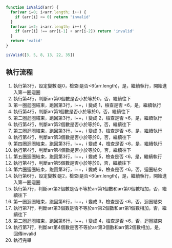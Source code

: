 ``` js
function isValid(arr) {
  for(var i=0; i<arr.length; i++) {
    if (arr[i] <= 0) return 'invalid'
  }
  for(var i=2; i<arr.length; i++) {
    if (arr[i] !== arr[i-1] + arr[i-2]) return 'invalid'
  }
  return 'valid'
}

isValid([3, 5, 8, 13, 22, 35])
```

## 執行流程
1. 執行第3行，設定變數i是0，檢查i是否<6(arr.length)，是，繼續執行，開始進入第一圈迴圈
2. 執行第4行，判斷arr第0個數是否小於等於0，否，繼續往下
3. 第一圈迴圈結束，跑回第3行，i++，i 變成 1，檢查是否 <6，是，繼續執行
4. 執行第4行，判斷arr第1個數是否小於等於0，否，繼續往下
5. 第二圈迴圈結束，跑回第3行，i++，i 變成 2，檢查是否 <6，是，繼續執行
6. 執行第4行，判斷arr第2個數是否小於等於0，否，繼續往下
7. 第三圈迴圈結束，跑回第3行，i++，i 變成 3，檢查是否 <6，是，繼續執行
8. 執行第4行，判斷arr第3個數是否小於等於0，否，繼續往下
9. 第四圈迴圈結束，跑回第3行，i++，i 變成 4，檢查是否 <6，是，繼續執行
10. 執行第4行，判斷arr第4個數是否小於等於0，否，繼續往下
11. 第五圈迴圈結束，跑回第3行，i++，i 變成 5，檢查是否 <6，是，繼續執行
12. 執行第4行，判斷arr第5個數是否小於等於0，否，繼續往下
13. 第六圈迴圈結束，跑回第3行，i++，i 變成 6，檢查是否 <6，否，迴圈結束
14. 執行第6行，設定變數i是2，檢查i是否<6(arr.length)，是，繼續執行，開始進入第一圈迴圈
15. 執行第7行，判斷arr第2個數是否不等於arr第1個數和arr第0個數相加，否，繼續往下
16. 第一圈迴圈結束，跑回第6行，i++，i 變成 3，檢查是否 <6，否，迴圈結束
17. 執行第7行，判斷arr第3個數是否不等於arr第2個數和arr第1個數相加，否，繼續往下
18. 第二圈迴圈結束，跑回第6行，i++，i 變成 4，檢查是否 <6，否，迴圈結束
19. 執行第7行，判斷arr第4個數是否不等於arr第3個數和arr第2個數相加，是，回傳invalid
20. 執行完畢